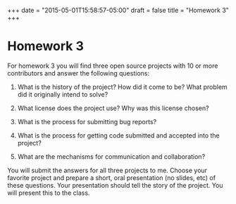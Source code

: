 +++
date = "2015-05-01T15:58:57-05:00"
draft = false
title = "Homework 3"
+++

# Homework 3

For homework 3 you will find three open source projects with 10 or more contributors and answer the following questions:

1. What is the history of the project? How did it come to be? What problem did it originally intend to solve?

2. What license does the project use? Why was this license chosen?

3. What is the process for submitting bug reports?

4. What is the process for getting code submitted and accepted into the project?

5. What are the mechanisms for communication and collaboration?

You will submit the answers for all three projects to me. Choose your favorite project and prepare a short, oral presentation (no slides, etc) of these questions. Your presentation should tell the story of the project. You will present this to the class.
